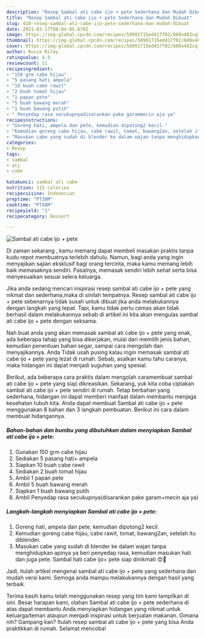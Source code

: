 ```yaml
---
description: "Resep Sambal ati cabe ijo + pete Sederhana dan Mudah Dibuat"
title: "Resep Sambal ati cabe ijo + pete Sederhana dan Mudah Dibuat"
slug: 410-resep-sambal-ati-cabe-ijo-pete-sederhana-dan-mudah-dibuat
date: 2021-03-17T00:04:05.670Z
image: https://img-global.cpcdn.com/recipes/58991715ed417f02/680x482cq70/sambal-ati-cabe-ijo-pete-foto-resep-utama.jpg
thumbnail: https://img-global.cpcdn.com/recipes/58991715ed417f02/680x482cq70/sambal-ati-cabe-ijo-pete-foto-resep-utama.jpg
cover: https://img-global.cpcdn.com/recipes/58991715ed417f02/680x482cq70/sambal-ati-cabe-ijo-pete-foto-resep-utama.jpg
author: Rosie Riley
ratingvalue: 4.9
reviewcount: 11
recipeingredient:
- "150 grm cabe hijau"
- "5 pasang hati ampela"
- "10 buah cabe rawit"
- "2 buah tomat hijau"
- "1 papan pete"
- "5 buah bawang merah"
- "1 buah bawang putih"
- " Penyedap rasa secukupnyadisarankan pake garammecin aja ya"
recipeinstructions:
- "Goreng hati, ampela dan pete, kemudian dipotong2 kecil."
- "Kemudian goreng cabe hijau, cabe rawit, tomat, bawang2an, setelah itu diblender."
- "Masukan cabe yang sudah di blender ke dalam wajan tanpa menghidupkan apinya ya beri penyedap rasa, kemudian masukan hati dan juga pete. Sambal hati cabe ijo+ pete siap dinikmati 😍🤗"
categories:
- Resep
tags:
- sambal
- ati
- cabe

katakunci: sambal ati cabe 
nutrition: 115 calories
recipecuisine: Indonesian
preptime: "PT38M"
cooktime: "PT48M"
recipeyield: "1"
recipecategory: Dessert

---
```



![Sambal ati cabe ijo + pete](https://img-global.cpcdn.com/recipes/58991715ed417f02/680x482cq70/sambal-ati-cabe-ijo-pete-foto-resep-utama.jpg)

Di zaman  sekarang , kamu memang dapat membeli masakan praktis tanpa kudu repot membuatnya terlebih dahulu. Namun, bagi anda yang ingin menyajikan sajian eksklusif bagi orang tercinta, maka kamu memang lebih baik memasaknya sendiri. Pasalnya, memasak sendiri lebih sehat serta bisa menyesuaikan sesuai selera keluarga.

Jika anda sedang mencari inspirasi resep sambal ati cabe ijo + pete yang nikmat dan sederhana,maka di sinilah tempatnya. Resep sambal ati cabe ijo + pete  sebenarnya tidak susah untuk dibuat jika anda melakukannya dengan langkah yang tepat. Tapi, kamu tidak perlu cemas akan tidak berhasil dalam melakukannya 
sebab di artikel ini kita akan mengulas sambal ati cabe ijo + pete dengan seksama.  



Nah buat anda yang akan memasak sambal ati cabe ijo + pete yang enak, ada beberapa tahap yang bisa dikerjakan, mulai dari memilih jenis bahan, kemudian penentuan bahan segar, sampai cara mengolah dan menyajikannya. Anda Tidak usah pusing kalau ingin memasak sambal ati cabe ijo + pete yang lezat di rumah. Sebab, asalkan kamu  tahu caranya, maka hidangan ini dapat menjadi suguhan yang spesial.

Berikut, ada beberapa cara praktis  dalam mengolah caramembuat sambal ati cabe ijo + pete yang siap dikreasikan. Sekarang, yuk kita coba ciptakan sambal ati cabe ijo + pete sendiri di rumah. Tetap berbahan yang sederhana, hidangan ini dapat memberi manfaat dalam membantu menjaga kesehatan tubuh kita. Anda dapat membuat Sambal ati cabe ijo + pete menggunakan 8 bahan dan 3 langkah pembuatan. Berikut ini cara dalam membuat hidangannya.

<!--inarticleads1-->

##### Bahan-bahan dan bumbu yang dibutuhkan dalam menyiapkan Sambal ati cabe ijo + pete:

1. Gunakan 150 grm cabe hijau
1. Sediakan 5 pasang hati+ ampela
1. Siapkan 10 buah cabe rawit
1. Sediakan 2 buah tomat hijau
1. Ambil 1 papan pete
1. Ambil 5 buah bawang merah
1. Siapkan 1 buah bawang putih
1. Ambil  Penyedap rasa secukupnya(disarankan pake garam+mecin aja ya)




<!--inarticleads2-->

##### Langkah-langkah menyiapkan Sambal ati cabe ijo + pete:

1. Goreng hati, ampela dan pete, kemudian dipotong2 kecil.
1. Kemudian goreng cabe hijau, cabe rawit, tomat, bawang2an, setelah itu diblender.
1. Masukan cabe yang sudah di blender ke dalam wajan tanpa menghidupkan apinya ya beri penyedap rasa, kemudian masukan hati dan juga pete. Sambal hati cabe ijo+ pete siap dinikmati 😍🤗




Jadi, itulah artikel mengenai  sambal ati cabe ijo + pete  yang sederhana dan mudah versi kami. Semoga anda mampu melakukannya dengan hasil yang terbaik. 

Terima kasih kamu telah menggunakan resep yang tim kami tampilkan di sini. Besar harapan kami, olahan  Sambal ati cabe ijo + pete sederhana di atas dapat membantu Anda menyiapkan hidangan yang nikmat untuk keluarga/teman ataupun menjadi inspirasi untuk berjualan makanan. Gimana nih? Gampang kan? Itulah resep sambal ati cabe ijo + pete yang bisa Anda praktikkan di rumah. Selamat mencoba!

